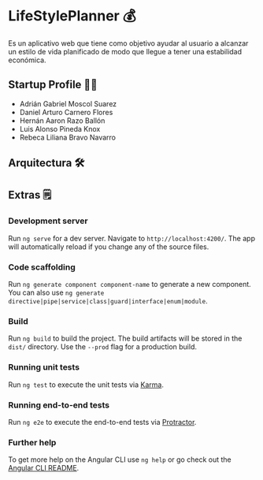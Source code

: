 # LifeStylePlanner 💰

Es un aplicativo web que tiene como objetivo ayudar al usuario a alcanzar un estilo de vida planificado de modo que llegue a tener una estabilidad económica.

## Startup Profile 🧑‍💻
* Adrián Gabriel Moscol Suarez
* Daniel Arturo Carnero Flores
* Hernán Aaron Razo Ballón
* Luis Alonso Pineda Knox
* Rebeca Liliana Bravo Navarro

## Arquitectura 🛠️


## Extras 🗒️

### Development server

Run `ng serve` for a dev server. Navigate to `http://localhost:4200/`. The app will automatically reload if you change any of the source files.

### Code scaffolding

Run `ng generate component component-name` to generate a new component. You can also use `ng generate directive|pipe|service|class|guard|interface|enum|module`.

### Build

Run `ng build` to build the project. The build artifacts will be stored in the `dist/` directory. Use the `--prod` flag for a production build.

### Running unit tests

Run `ng test` to execute the unit tests via [Karma](https://karma-runner.github.io).

### Running end-to-end tests

Run `ng e2e` to execute the end-to-end tests via [Protractor](http://www.protractortest.org/).

### Further help

To get more help on the Angular CLI use `ng help` or go check out the [Angular CLI README](https://github.com/angular/angular-cli/blob/master/README.md).
